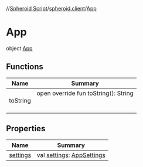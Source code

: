 //[Spheroid Script](../../index.md)/[spheroid.client](../index.md)/[App](index.md)



# App  
 object [App](index.md)   


## Functions  
  
|  Name|  Summary| 
|---|---|
| toString| open override fun toString(): String  <br><br><br>


## Properties  
  
|  Name|  Summary| 
|---|---|
| [settings](index.md#spheroid.client/App/settings/#/PointingToDeclaration/)|  val [settings](index.md#spheroid.client/App/settings/#/PointingToDeclaration/): [AppSettings](../-app-settings/index.md)   <br>

